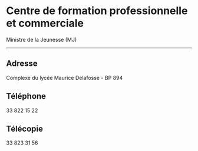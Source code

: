 # Centre de formation professionnelle et commerciale

Ministre de la Jeunesse (MJ)  

-------------------------------

**Adresse**
-----------

Complexe du lycée Maurice Delafosse - BP 894

**Téléphone**
-------------

33 822 15 22

**Télécopie**
-------------

33 823 31 56